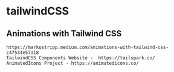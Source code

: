 # tailwindCSS

## Animations with Tailwind CSS

```
https://markustripp.medium.com/animations-with-tailwind-css-c47534e57a18
TailwindCSS Components Website -  https://tailspark.co/
AnimatedIcons Project - https://animatedicons.co/
```
